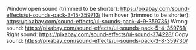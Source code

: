 Window open sound (trimmed to be shorter): https://pixabay.com/sound-effects/ui-sounds-pack-3-15-359713/
Item hover (trimmed to be shorter): https://pixabay.com/sound-effects/ui-sounds-pack-4-9-359736/
Wrong sound: https://pixabay.com/sound-effects/ui-sounds-pack-5-4-359761/
Right sound: https://pixabay.com/sound-effects/ui-sound-374228/
Copy sound: https://pixabay.com/sound-effects/ui-sounds-pack-3-8-359730/